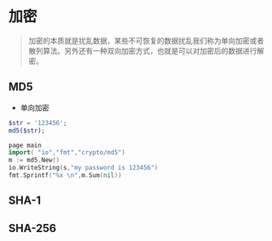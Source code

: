 # 加密

>加密的本质就是扰乱数据，某些不可恢复的数据扰乱我们称为单向加密或者散列算法。另外还有一种双向加密方式，也就是可以对加密后的数据进行解密。

## MD5 
- 单向加密
```php
$str = '123456';
md5($str);
```

```go
page main
import( "io","fmt","crypto/md5")
m := md5.New()
io.WriteString(s,"my password is 123456")
fmt.Sprintf("%x \n",m.Sum(nil))
```

## SHA-1

## SHA-256